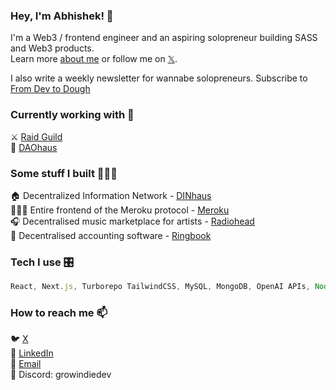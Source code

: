 ### Hey, I'm Abhishek! 👋

I'm a Web3 / frontend engineer and an aspiring solopreneur building SASS and Web3 products. <br>
Learn more [about me](https://theindiedev.vercel.app) or follow me on [𝕏](https://twitter.com/growindiedev). <br>

I also write a weekly newsletter for wannabe solopreneurs. Subscribe to [From Dev to Dough](https://theindiedev.beehiiv.com)

### Currently working with 🤝

⚔️ [Raid Guild](https://raidguild.org/) <br>
🏡 [DAOhaus](https://daohaus.club/) <br>

### Some stuff I built 👨🏻‍💻

🏠 Decentralized Information Network - [DINhaus](https://dinhaus.github.io) <br>
🚶🏻‍♀️ Entire frontend of the Meroku protocol - [Meroku](https://meroku.org/) <br>
🎧 Decentralised music marketplace for artists - [Radiohead](https://radioweb3.vercel.com) <br>
🧮 Decentralised accounting software - [Ringbook](https://ringbook.vercel.app/) <br>

### Tech I use 🎛️

```javascript
React, Next.js, Turborepo TailwindCSS, MySQL, MongoDB, OpenAI APIs, Node.js, Docker, Git, GraphQL, TypeScript, Sass, Jest, Solidity, Hardhat, Foundry
```

### How to reach me 📫

🐦 [X](https://twitter.com/growindiedev) <br>
💼 [LinkedIn](https://www.linkedin.com/in/growindiedev) <br>
📧 [Email](mailto:indiegeekdev@gmail.com) <br>
💬 Discord: growindiedev

